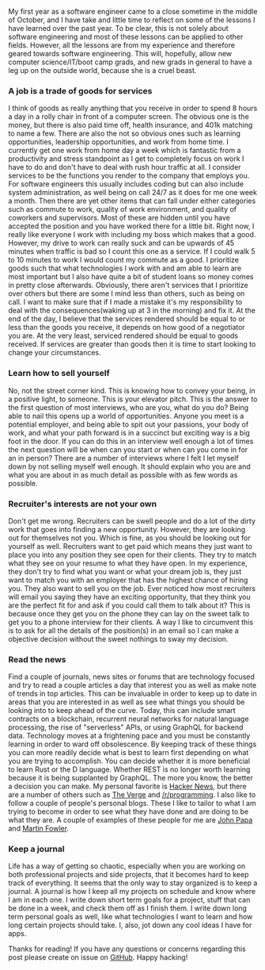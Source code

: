 My first year as a software engineer came to a close sometime in the middle of October, and I have take and little time to reflect on some of the lessons I have learned over the past year. To be clear, this is not solely about software engineering and most of these lessons can be applied to other fields. However, all the lessons are from my experience and therefore geared towards software engineering. This will, hopefully, allow new computer science/IT/boot camp grads, and new grads in general to have a leg up on the outside world, because she is a cruel beast.
### A job is a trade of goods for services
I think of goods as really anything that you receive in order to spend 8 hours a day in a rolly chair in front of a computer screen. The obvious one is the money, but there is also paid time off, health insurance, and 401k matching to name a few. There are also the not so obvious ones such as learning opportunities, leadership opportunities, and work from home time. I currently get one work from home day a week which is fantastic from a productivity and stress standpoint as I get to completely focus on work I have to do and don't have to deal with rush hour traffic at all. I consider services to be the functions you render to the company that employs you. For software engineers this usually includes coding but can also include system administration, as well being on call 24/7 as it does for me one week a month. Then there are yet other items that can fall under either categories such as commute to work, quality of work environment, and quality of coworkers and supervisors. Most of these are hidden until you have accepted the position and you have worked there for a little bit. Right now, I really like everyone I work with including my boss which makes that a good. However, my drive to work can really suck and can be upwards of 45 minutes when traffic is bad so I count this one as a service. If I could walk 5 to 10 minutes to work I would count my commute as a good. I prioritize goods such that what technologies I work with and am able to learn are most important but I also have quite a bit of student loans so money comes in pretty close afterwards. Obviously, there aren't services that I prioritize over others but there are some I mind less than others, such as being on call. I want to make sure that if I made a mistake it's my responsibility to deal with the consequences(waking up at 3 in the morning) and fix it. At the end of the day, I believe that the services rendered should be equal to or less than the goods you receive, it depends on how good of a negotiator you are. At the very least, serviced rendered should be equal to goods received. If services are greater than goods then it is time to start looking to change your circumstances.  
### Learn how to sell yourself
No, not the street corner kind. This is knowing how to convey your being, in a positive light, to someone. This is your elevator pitch. This is the answer to the first question of most interviews, who are you, what do you do? Being able to nail this opens up a world of opportunities. Anyone you meet is a potential employer, and being able to spit out your passions, your body of work, and what your path forward is in a succinct but exciting way is a big foot in the door. If you can do this in an interview well enough a lot of times the next question will be when can you start or when can you come in for an in person? There are a number of interviews where I felt I let myself down by not selling myself well enough. It should explain who you are and what you are about in as much detail as possible with as few words as possible.
### Recruiter's interests are not your own
Don't get me wrong. Recruiters can be swell people and do a lot of the dirty work that goes into finding a new opportunity. However, they are looking out for themselves not you. Which is fine, as you should be looking out for yourself as well. Recruiters want to get paid which means they just want to place you into any position they see open for their clients. They try to match what they see on your resume to what they have open. In my experience, they don't try to find what you want or what your dream job is, they just want to match you with an employer that has the highest chance of hiring you. They also want to sell you on the job. Ever noticed how most recruiters will email you saying they have an exciting opportunity, that they think you are the perfect fit for and ask if you could call them to talk about it? This is because once they get you on the phone they can lay on the sweet talk to get you to a phone interview for their clients. A way I like to circumvent this is to ask for all the details of the position(s) in an email so I can make a objective decision without the sweet nothings to sway my decision.
### Read the news
Find a couple of journals, news sites or forums that are technology focused and try to read a couple articles a day that interest you as well as make note of trends in top articles. This can be invaluable in order to keep up to date in areas that you are interested in as well as see what things you should be looking into to keep ahead of the curve. Today, this can include smart contracts on a blockchain, recurrent neural networks for natural language processing, the rise of "serverless" APIs, or using GraphQL for backend data. Technology moves at a frightening pace and you must be constantly learning in order to ward off obsolescence. By keeping track of these things you can more readily decide what is best to learn first depending on what you are trying to accomplish. You can decide whether it is more beneficial to learn Rust or the D language. Whether REST is no longer worth learning because it is being supplanted by GraphQL. The more you know, the better a decision you can make. My personal favorite is [Hacker News](https://news.ycombinator.com), but there are a number of others such as [The Verge](https://www.theverge.com/) and [/r/programming](https://www.reddit.com/r/programming/). I also like to follow a couple of people's personal blogs. These I like to tailor to what I am trying to become in order to see what they have done and are doing to be what they are. A couple of examples of these people for me are [John Papa](https://johnpapa.net/) and [Martin Fowler](https://martinfowler.com/).
### Keep a journal
Life has a way of getting so chaotic, especially when you are working on both professional projects and side projects, that it becomes hard to keep track of everything. It seems that the only way to stay organized is to keep a journal. A journal is how I keep all my projects on schedule and know where I am in each one. I write down short term goals for a project, stuff that can be done in a week, and check them off as I finish them. I write down long term personal goals as well, like what technologies I want to learn and how long certain projects should take. I, also, jot down any cool ideas I have for apps.

Thanks for reading! If you have any questions or concerns regarding this post please create on issue on [GitHub](https://github.com/nickstaggs/PortfolioPage/issues). Happy hacking!
